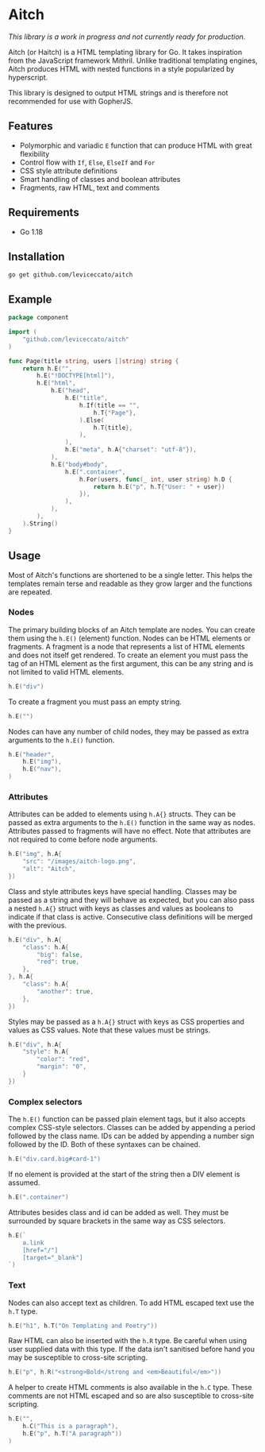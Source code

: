 # Aitch

_This library is a work in progress and not currently ready for production._

Aitch (or Haitch) is a HTML templating library for Go. It takes inspiration from the JavaScript framework Mithril. Unlike traditional templating engines, Aitch produces HTML with nested functions in a style popularized by hyperscript.

This library is designed to output HTML strings and is therefore not recommended for use with GopherJS.

## Features
- Polymorphic and variadic `E` function that can produce HTML with great flexibility
- Control flow with `If`, `Else`, `ElseIf` and `For`
- CSS style attribute definitions
- Smart handling of classes and boolean attributes
- Fragments, raw HTML, text and comments

## Requirements

- Go 1.18

## Installation

```
go get github.com/leviceccato/aitch
```

## Example

```go
package component

import (
    "github.com/leviceccato/aitch"
)

func Page(title string, users []string) string {
    return h.E("",
        h.E("!DOCTYPE[html]"),
        h.E("html",
            h.E("head",
                h.E("title",
                    h.If(title == "",
                        h.T{"Page"},
                    ).Else(
                        h.T{title},
                    ),
                ),
                h.E("meta", h.A{"charset": "utf-8"}),
            ),
            h.E("body#body",
                h.E(".container",
                    h.For(users, func(_ int, user string) h.D {
                        return h.E("p", h.T{"User: " + user})
                    }),
                ),
            ),
        ),
    ).String()
}
```

## Usage

Most of Aitch's functions are shortened to be a single letter. This helps the templates remain terse and readable as they grow larger and the functions are repeated.

### Nodes

The primary building blocks of an Aitch template are nodes. You can create them using the `h.E()` (element) function. Nodes can be HTML elements or fragments. A fragment is a node that represents a list of HTML elements and does not itself get rendered. To create an element you must pass the tag of an HTML element as the first argument, this can be any string and is not limited to valid HTML elements.

```go
h.E("div")
```

To create a fragment you must pass an empty string.

```go
h.E("")
```

Nodes can have any number of child nodes, they may be passed as extra arguments to the `h.E()` function.

```go
h.E("header",
    h.E("img"),
    h.E("nav"),
)
```

### Attributes

Attributes can be added to elements using `h.A{}` structs. They can be passed as extra arguments to the `h.E()` function in the same way as nodes. Attributes passed to fragments will have no effect. Note that attributes are not required to come before node arguments.

```go
h.E("img", h.A{
    "src": "/images/aitch-logo.png",
    "alt": "Aitch",
})
```

Class and style attributes keys have special handling. Classes may be passed as a string and they will behave as expected, but you can also pass a nested `h.A{}` struct with keys as classes and values as booleans to indicate if that class is active. Consecutive class definitions will be merged with the previous.

```go
h.E("div", h.A{
    "class": h.A{
        "big": false,
        "red": true,
    },
}, h.A{
    "class": h.A{
        "another": true,
    },
})
```

Styles may be passed as a `h.A{}` struct with keys as CSS properties and values as CSS values. Note that these values must be strings.

```go
h.E("div", h.A{
    "style": h.A{
        "color": "red",
        "margin": "0",
    }
})
```

### Complex selectors

The `h.E()` function can be passed plain element tags, but it also accepts complex CSS-style selectors. Classes can be added by appending a period followed by the class name. IDs can be added by appending a number sign followed by the ID. Both of these syntaxes can be chained.

```go
h.E("div.card.big#card-1")
```

If no element is provided at the start of the string then a DIV element is assumed.

```go
h.E(".container")
```

Attributes besides class and id can be added as well. They must be surrounded by square brackets in the same way as CSS selectors.

```go
h.E(`
    a.link
    [href="/"]
    [target="_blank"]
`)
```

### Text

Nodes can also accept text as children. To add HTML escaped text use the `h.T` type.

```go
h.E("h1", h.T("On Templating and Poetry"))
```

Raw HTML can also be inserted with the `h.R` type. Be careful when using user supplied data with this type. If the data isn't sanitised before hand you may be susceptible to cross-site scripting.

```go
h.E("p", h.R("<strong>Bold</strong and <em>Beautiful</em>"))
```

A helper to create HTML comments is also available in the `h.C` type. These comments are not HTML escaped and so are also susceptible to cross-site scripting.

```go
h.E("",
    h.C("This is a paragraph"),
    h.E("p", h.T("A paragraph"))
)
```